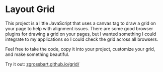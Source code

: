 Layout Grid
=========

This project is a little JavaScript that uses a canvas tag to draw a grid on your page to help with alignment issues.  There are some good browser plugins for drawing a grid on your pages, but I wanted something I could integrate to my applications so I could check the grid across all browsers.

Feel free to take the code, copy it into your project, customize your grid, and make something beautiful.

Try it out:  [zgrossbart.github.io/grid/](https://zgrossbart.github.io/grid/)
